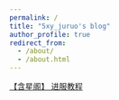 ```yaml
---
permalink: /
title: "5xy_juruo's blog"
author_profile: true
redirect_from: 
  - /about/
  - /about.html
---
```


[【含星阁】 进服教程](https://xzy114514.github.io/5xyjuruo.github.io/talks/2024-11-09-talk-1)
